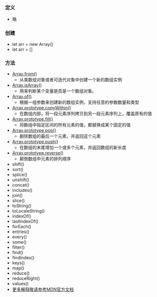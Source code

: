 ### 定义
+ 略
### 创建
+ let arr = new Array()
+ let arr = []
### 方法
+ [Array.from()](https://developer.mozilla.org/zh-CN/docs/Web/JavaScript/Reference/Global_Objects/Array/from)
  + 从类数组对象或者可迭代对象中创建一个新的数组实例
+ [Array.isArray()](https://developer.mozilla.org/zh-CN/docs/Web/JavaScript/Reference/Global_Objects/Array/isArray)
  + 用来判断某个变量是否是一个数组对象。
+ [Array.of()](https://developer.mozilla.org/zh-CN/docs/Web/JavaScript/Reference/Global_Objects/Array/of)
  + 根据一组参数来创建新的数组实例，支持任意的参数数量和类型
+ [Array.prototype.copyWithin()](https://developer.mozilla.org/zh-CN/docs/Web/JavaScript/Reference/Global_Objects/Array/copyWithin)
  + 在数组内部，将一段元素序列拷贝到另一段元素序列上，覆盖原有的值
+ [Array.prototype.fill()](https://developer.mozilla.org/zh-CN/docs/Web/JavaScript/Reference/Global_Objects/Array/fill)
  + 将数组中指定区间的所有元素的值，都替换成某个固定的值
+ [Array.prototype.pop()](https://developer.mozilla.org/zh-CN/docs/Web/JavaScript/Reference/Global_Objects/Array/pop)
  + 删除数组的最后一个元素，并返回这个元素
+ [Array.prototype.push()](https://developer.mozilla.org/zh-CN/docs/Web/JavaScript/Reference/Global_Objects/Array/push)
  + 在数组的末尾增加一个或多个元素，并返回数组的新长度
+ [Array.prototype.reverse()](https://developer.mozilla.org/zh-CN/docs/Web/JavaScript/Reference/Global_Objects/Array/reverse)
  + 颠倒数组中元素的排列顺序
+ shift()
+ sort()
+ splice()
+ unshift()
+ concat()
+ includes()
+ join()
+ slice()
+ toString()
+ toLocaleString()
+ indexOf()
+ lastIndexOf()
+ forEach()
+ entries()
+ every()
+ some()
+ filter()
+ find()
+ findIndex()
+ keys()
+ map()
+ reduce()
+ reduceRight()
+ values()
+ [更多解释敬请参考MDN官方文档](https://developer.mozilla.org/zh-CN/docs/Web/JavaScript/Reference/Global_Objects/Array)